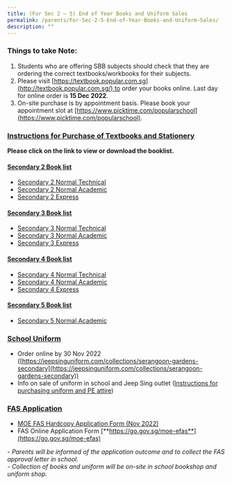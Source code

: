 ```yaml
---
title: (For Sec 2 – 5) End of Year Books and Uniform Sales
permalink: /parents/For-Sec-2-5-End-of-Year-Books-and-Uniform-Sales/
description: ""
---
```

### Things to take Note:

1.  Students who are offering SBB subjects should check that they are ordering the correct textbooks/workbooks for their subjects.
2.  Please visit [https://textbook.popular.com.sg](http://textbook.popular.com.sg/) to order your books online. Last day for online order is **15 Dec 2022**.
3.  On-site purchase is by appointment basis. Please book your appointment slot at [https://www.picktime.com/popularschool](https://www.picktime.com/popularschool).

### [Instructions for Purchase of Textbooks and Stationery](/files/Instruction-Sheet-for-Bookshop-Sec-2-to-Sec-5-2023-SGSS.pdf) 

**Please click on the link to view or download the booklist.**

#### <u>Secondary 2 Book list</u>
* [Secondary 2 Normal Technical](/files/Sec2-NT-2023-Booklist.pdf)
* [Secondary 2 Normal Academic](/files/Sec2-NA-2023-Booklist.pdf)
* [Secondary 2 Express](/files/Sec2-Express-2023-Booklist.pdf)

#### <u>Secondary 3 Book list</u>
* [Secondary 3 Normal Technical](/files/Sec3-NT-2023-Booklist.pdf)
* [Secondary 3 Normal Academic](/files/Sec3-NA-2023-Booklist.pdf)
* [Secondary 3 Express](/files/Sec3-Express-2023-Booklist.pdf)

#### <u>Secondary 4 Book list</u>
* [Secondary 4 Normal Technical](/files/Sec4-NT-2023-Booklist.pdf)
* [Secondary 4 Normal Academic](/files/Sec4-NA-2023-Booklist.pdf)
* [Secondary 4 Express](/files/Sec4-Express-2023-Booklist.pdf)

#### <u>Secondary 5 Book list</u>
* [Secondary 5 Normal Academic](/files/Sec5-NA-2023-Booklist.pdf)

### <u>School Uniform</u>
* Order online by 30 Nov 2022 ([https://jeepsinguniform.com/collections/serangoon-gardens-secondary](https://jeepsinguniform.com/collections/serangoon-gardens-secondary))
* Info on sale of uniform in school and Jeep Sing outlet ([Instructions for purchasing uniform and PE attire](/files/Sale-of-Uniform-in-SGSS-Sec-2-to-Sec-5-1.pdf))

### <u>FAS Application</u>
* [MOE FAS Hardcopy Application Form (Nov 2022)](/files/FAS-Application-Form_Updated-Nov-2022-Latest.pdf)
* FAS Online Application Form [**https://go.gov.sg/moe-efas**](https://go.gov.sg/moe-efas)

*- Parents will be informed of the application outcome and to collect the FAS approval letter in school.*<br>
*- Collection of books and uniform will be on-site in school bookshop and uniform shop.*